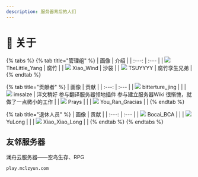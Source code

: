 ```yaml
---
description: 服务器背后的人们
---
```


# 🧻 关于

{% tabs %}
{% tab title="管理组" %}
| 画像 | 介绍 |
| :---: | :--- |
| ![](https://kehuduan2019.oss-cn-shanghai.aliyuncs.com/faces/TSUYYYY.png) TheLittle\_Yang | 腐竹 |
| ![](https://kehuduan2019.oss-cn-shanghai.aliyuncs.com/faces/Xiao_Wind.png) Xiao\_Wind | 沙袋 |
| ![](https://kehuduan2019.oss-cn-shanghai.aliyuncs.com/faces/TSUYYYY.png) TSUYYYY | 腐竹孪生兄弟 |
{% endtab %}

{% tab title="贡献者" %}
| 画像 | 贡献 |
| :---: | :--- |
| ![](https://kehuduan2019.oss-cn-shanghai.aliyuncs.com/faces/bittertrue_jing.png) bitterture\_jing |  |
| ![](https://kehuduan2019.oss-cn-shanghai.aliyuncs.com/faces/imsalze.png) imsalze | 洋文稍好 参与翻译服务器领地插件 参与建立服务器Wiki 很惭愧，就做了一点微小的工作 |
| ![](https://kehuduan2019.oss-cn-shanghai.aliyuncs.com/faces/Prays.png) Prays |  |
| ![](https://kehuduan2019.oss-cn-shanghai.aliyuncs.com/faces/You_Ran_Gracias.png) You\_Ran\_Gracias |  |
{% endtab %}

{% tab title="退休人员" %}
| 画像 | 贡献 |
| :---: | :--- |
| ![](https://kehuduan2019.oss-cn-shanghai.aliyuncs.com/faces/Bocai_BCA.png) Bocai\_BCA |  |
| ![](https://kehuduan2019.oss-cn-shanghai.aliyuncs.com/faces/YuLong.png) YuLong |  |
| ![](https://kehuduan2019.oss-cn-shanghai.aliyuncs.com/faces/Xiao_Xiao_Long.png) Xiao\_Xiao\_Long |  |
{% endtab %}
{% endtabs %}

## 友邻服务器

澜舟云服务器——空岛生存、RPG

```text
play.mclzyun.com
```

